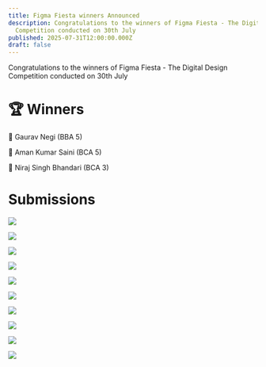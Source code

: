 ```yaml
---
title: Figma Fiesta winners Announced
description: Congratulations to the winners of Figma Fiesta - The Digital Design
  Competition conducted on 30th July
published: 2025-07-31T12:00:00.000Z
draft: false
---
```

Congratulations to the winners of Figma Fiesta - The Digital Design Competition conducted on 30th July

# 🏆 Winners

🥇 Gaurav Negi (BBA 5)

🥈 Aman Kumar Saini (BCA 5)

🥉 Niraj Singh Bhandari (BCA 3)

# Submissions

![](/images/figma%20fiesta/Carnival%20Tech%20Fest%20-%20Aman%20Kumar%20Saini%20-%20Aman%20Saini.png)

![](/images/figma%20fiesta/DESIGN%20-%20dishi%20rautela.png)

![](/images/figma%20fiesta/IMG-20250730-WA0000%20-%20Tanmay%20Gunwant.jpg)

![](/images/figma%20fiesta/IMG-20250730-WA0005%20-%20MANSI%20Bathla.jpg)

![](/images/figma%20fiesta/IMG-20250730-WA0015%20-%20FIGHTER%20BOY.jpg)

![](/images/figma%20fiesta/Nirvana%20-%20Gaurav%20Negi.png)

![](/images/figma%20fiesta/Purple%20and%20Blue%20Modern%20Tech%20Company%20Presentation%20-%20Divyansh%20Mittal.png)

![](/images/figma%20fiesta/Tech%20fest%20(1)%20-%20Prerna%20Negi.png)

![](/images/figma%20fiesta/TechFest%20Banner%20-%20Gaurav%20Pant.png)

![](/images/figma%20fiesta/Add%20a%20heading_20250730_134624_0000%20-%20Jiya%20Chhabra.png)